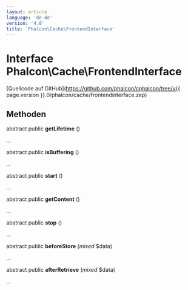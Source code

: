 ```yaml
---
layout: article
language: 'de-de'
version: '4.0'
title: 'Phalcon\Cache\FrontendInterface'
---
```

# Interface **Phalcon\Cache\FrontendInterface**

[Quellcode auf GitHub](https://github.com/phalcon/cphalcon/tree/v{{ page.version }}.0/phalcon/cache/frontendinterface.zep)

## Methoden

abstract public **getLifetime** ()

...

abstract public **isBuffering** ()

...

abstract public **start** ()

...

abstract public **getContent** ()

...

abstract public **stop** ()

...

abstract public **beforeStore** (*mixed* $data)

...

abstract public **afterRetrieve** (*mixed* $data)

...